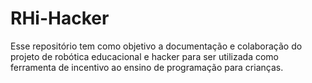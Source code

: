 # RHi-Hacker
Esse repositório tem como objetivo a documentação e colaboração do projeto de robótica educacional e hacker para ser utilizada como ferramenta de incentivo ao ensino de programação para crianças.
